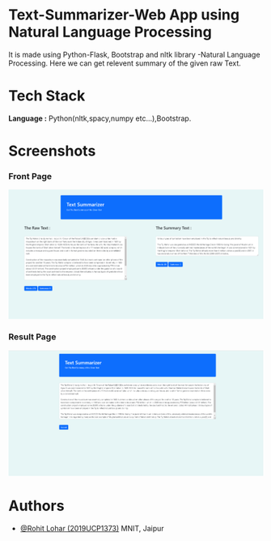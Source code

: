 # Text-Summarizer-Web App using Natural Language Processing

It is made using Python-Flask, Bootstrap and nltk library -Natural Language Processing. Here we can get relevent summary of the given raw Text.
# Tech Stack

**Language :** Python(nltk,spacy,numpy etc...),Bootstrap.


# Screenshots
### Front Page
![Index page](https://github.com/Dew-Drops/Text-Summarizer-NLP/blob/main/Annotation%202022-10-27%20153143.png)
### Result Page
![front page](https://github.com/Dew-Drops/Text-Summarizer-NLP/blob/main/Annotation%202022-10-27%20153045.png)


# Authors
- [@Rohit Lohar (2019UCP1373)](https://www.linkedin.com/in/rohit-lohar-297627200/) MNIT, Jaipur
